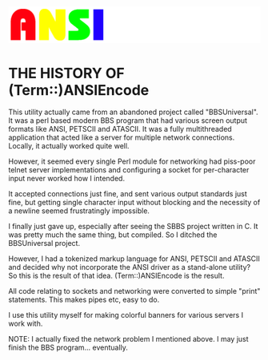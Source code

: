 ![ANSIEncode Logo](ANSI-Encode.png?raw=true "ANSIEncode Logo Title Text 1")

# THE HISTORY OF (Term::)ANSIEncode

This utility actually came from an abandoned project called "BBSUniversal".  It was a perl based modern BBS program that had various screen output formats like ANSI, PETSCII and ATASCII.  It was a fully multithreaded application that acted like a server for multiple network connections.  Locally, it actually worked quite well.

However, it seemed every single Perl module for networking had piss-poor telnet server implementations and configuring a socket for per-character input never worked how I intended.

It accepted connections just fine, and sent various output standards just fine, but getting single character input without blocking and the necessity of a newline seemed frustratingly impossible.

I finally just gave up, especially after seeing the SBBS project written in C.  It was pretty much the same thing, but compiled.  So I ditched the BBSUniversal project.

However, I had a tokenized markup language for ANSI, PETSCII and ATASCII and decided why not incorporate the ANSI driver as a stand-alone utility?  So this is the result of that idea.  (Term::)ANSIEncode is the result.

All code relating to sockets and networking were converted to simple "print" statements.  This makes pipes etc, easy to do.

I use this utility myself for making colorful banners for various servers I work with.

NOTE:  I actually fixed the network problem I mentioned above.  I may just finish the BBS program... eventually.

